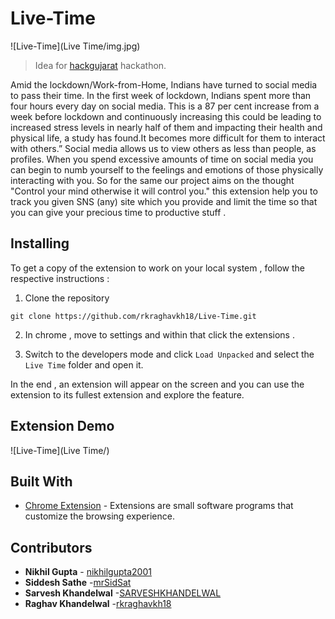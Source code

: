# Live-Time

![Live-Time](Live Time/img.jpg)

>Idea for [hackgujarat](https://www.hackgujarat.com) hackathon.

Amid the lockdown/Work-from-Home, Indians have turned to social media to pass their time. In the first week of lockdown, Indians spent more than four hours every day on social media. This is a 87 per cent increase from a week before lockdown and continuously increasing this could be leading to increased stress levels in nearly half of them and impacting their health and physical life, a study has found.It becomes more difficult for them to interact with others.” Social media allows us to view others as less than people, as profiles. When you spend excessive amounts of time on social media you can begin to numb yourself to the feelings and emotions of those physically interacting with you.
So for the same our project aims on the thought "Control your mind otherwise it will control you." this extension help you to track you given SNS (any) site which you provide and limit the time so that you can give your precious time to productive stuff . 

## Installing

To get a copy of the extension to work on your local system , follow the respective instructions : 

1. Clone the repository 

```
git clone https://github.com/rkraghavkh18/Live-Time.git
```

2. In chrome , move to settings and within that click the extensions .

3. Switch to the developers mode and click ```Load Unpacked``` and select the ```Live Time``` folder and open it. 

In the end , an extension will appear on the screen and you can use the extension to its fullest extension and explore the feature.


## Extension Demo

![Live-Time](Live Time/)

## Built With

* [Chrome Extension](https://developer.chrome.com/extensions) - Extensions are small software programs that customize the browsing experience. 


## Contributors
* **Nikhil Gupta** -  [nikhilgupta2001](https://github.com/nikhilgupta2001)
* **Siddesh Sathe** -[mrSidSat](https://github.com/mrSidSat)
* **Sarvesh Khandelwal** -[SARVESHKHANDELWAL](https://github.com/SARVESHKHANDELWAL)
* **Raghav Khandelwal** -[rkraghavkh18](https://github.com/rkraghavkh18)
